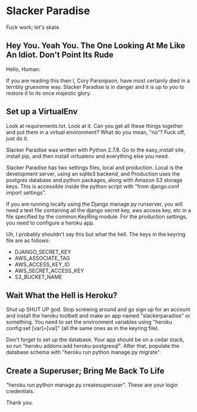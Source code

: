 Slacker Paradise
==========

Fuck work; let's skate

Hey You. Yeah You. The One Looking At Me Like An Idiot. Don't Point Its Rude
--------------------------------------------------------------------------

Hello, Human:

If you are reading this then I, Cory Parsnipson, have most certainly died in a terribly gruesome way. Slacker Paradise is in danger and it is up to *you* to restore it to its once majestic glory.
  
Set up a VirtualEnv
-------------------

Look at requirements.txt. Look at it. Can you get all these things together and put them in a virtual environment? What do you mean, "no"? Fuck off, just do it.

Slacker Paradise was written with Python 2.7.8. Go to the easy_install site, install pip, and then install virtualenv and everything else you need.

Slacker Paradise has two settings files, local and production. Local is the development server, using an sqlite3 backend, and Production uses the postgres database and python packages, along with Amazon S3 storage keys. This is accessible inside the python script with "from django.conf import settings".

If you are running locally using the Django manage.py runserver, you will need a text file containing all the django secret key, aws access key, etc in a file specified by the common.KeyRing module. For the production settings, you need to configure a heroku app.

Uh, I probably shouldn't say this but what the hell. The keys in the keyring file are as follows:

* DJANGO_SECRET_KEY
* AWS_ASSOCIATE_TAG
* AWS_ACCESS_KEY_ID
* AWS_SECRET_ACCESS_KEY
* S3_BUCKET_NAME

Wait What the Hell is Heroku?
-----------------------------

Shut up SHUT UP god. Stop screwing around and go sign up for an account and install the heroku toolbelt and make an app named "slackerparadise" or something. You need to set the environment variables using "heroku config:set [var]=[val]" (all the same ones as in the keyring file).

Don't forget to set up the database. Your app should be on a cedar stack, so run "heroku addons:add heroku-postgresql". After that, populate the database schema with "heroku run python manage.py migrate".

Create a Superuser; Bring Me Back To Life
-----------------------------------------

"heroku run python manage.py createsuperuser". These are your login credentials.

Thank you.
